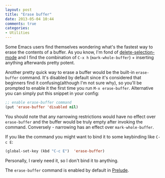 ```yaml
---
layout: post
title: "Erase buffer"
date: 2013-05-04 10:44
comments: true
categories:
- Utilities
---
```


Some Emacs users find themselves wondering what's the fastest way to
erase the contents of a buffer. As you know, I'm fond of
[delete-selection-mode](/blog/2013/04/12/delete-selection-on-insert/)
and I find the combination of `C-x h` (`mark-whole-buffer`) + inserting
anything afterwards pretty potent.

Another pretty quick way to erase a buffer would be the built-in
`erase-buffer` command. It's disabled by default since it's considered
that beginners find it confusing(although I'm not sure why), so you'll
be prompted to enable it the first time you run `M-x
erase-buffer`. Alternative you can simply put this snippet in your
config:

``` cl
;; enable erase-buffer command
(put 'erase-buffer 'disabled nil)
```

You should note that any narrowing restrictions would have no effect
over `erase-buffer` and the buffer would be truly empty after invoking
the command. Conversely - narrowing has an effect over
`mark-whole-buffer`.

If you like the command you might want to bind it to some keybinding like `C-c E`:

``` cl
(global-set-key (kbd "C-c E")  'erase-buffer)
```

Personally, I rarely need it, so I don't bind it to anything.

The `erase-buffer` command is enabled by default in
[Prelude](https://github.com/bbatsov/prelude).
